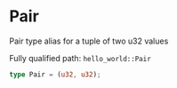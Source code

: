 # Pair

Pair type alias for a tuple of two u32 values


Fully qualified path: `hello_world::Pair`

```rust
type Pair = (u32, u32);
```


